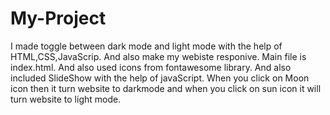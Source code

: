 # My-Project
I made toggle between dark mode and light mode
with the help of HTML,CSS,JavaScrip.
And also make my  webiste responive.
Main file is index.html.
And also used icons from fontawesome library.
And also included SlideShow with the help of javaScript.
When you click on Moon icon then it turn website to darkmode and when you click on sun icon it will turn website to light mode.

